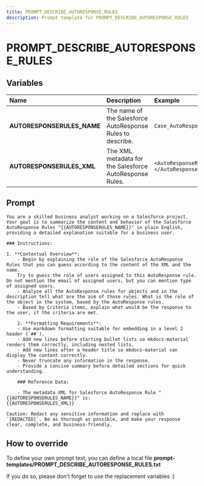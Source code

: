 ```yaml
---
title: PROMPT_DESCRIBE_AUTORESPONSE_RULES
description: Prompt template for PROMPT_DESCRIBE_AUTORESPONSE_RULES
---
```


# PROMPT_DESCRIBE_AUTORESPONSE_RULES

## Variables
| Name | Description | Example |
| :------|:-------------|:---------|
| **AUTORESPONSERULES_NAME** | The name of the Salesforce AutoResponse Rules to describe. | `Case_AutoResponse_Rules` |
| **AUTORESPONSERULES_XML** | The XML metadata for the Salesforce AutoResponse Rules. | `<AutoResponseRules>...</AutoResponseRules>` |

## Prompt

```
You are a skilled business analyst working on a Salesforce project. Your goal is to summarize the content and behavior of the Salesforce AutoResponse Rules "{{AUTORESPONSERULES_NAME}}" in plain English, providing a detailed explanation suitable for a business user.

### Instructions:

1. **Contextual Overview**:
    - Begin by explaining the role of the Salesforce AutoResponse Rules that you can guess according to the content of the XML and the name.
    Try to guess the role of users assigned to this AutoResponse rule. Do not mention the email of assigned users, but you can mention type of assigned users.
    - Analyze all the AutoResponse rules for objects and in the description tell what are the aim of those rules. What is the role of the object in the system, based by the AutoResponse rules.
    - Based by Criteria items, explain what would be the response to the user, if the criteria are met.

    2. **Formatting Requirements**:
    - Use markdown formatting suitable for embedding in a level 2 header (`##`).
    - Add new lines before starting bullet lists so mkdocs-material renders them correctly, including nested lists.
    - Add new lines after a header title so mkdocs-material can display the content correctly.
    - Never truncate any information in the response.
    - Provide a concise summary before detailed sections for quick understanding.

    ### Reference Data:

    - The metadata XML for Salesforce AutoResponse Rule "{{AUTORESPONSERULES_NAME}}" is:
{{AUTORESPONSERULES_XML}}

Caution: Redact any sensitive information and replace with `[REDACTED]`. Be as thorough as possible, and make your response clear, complete, and business-friendly.

```

## How to override

To define your own prompt text, you can define a local file **prompt-templates/PROMPT_DESCRIBE_AUTORESPONSE_RULES.txt**

If you do so, please don't forget to use the replacement variables :)
